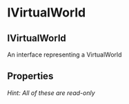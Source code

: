 # IVirtualWorld

## IVirtualWorld

An interface representing a VirtualWorld

## Properties

_Hint: All of these are read-only_    &#x20;
